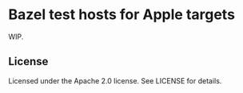 # Bazel test hosts for Apple targets

WIP.

## License

Licensed under the Apache 2.0 license. See LICENSE for details.
